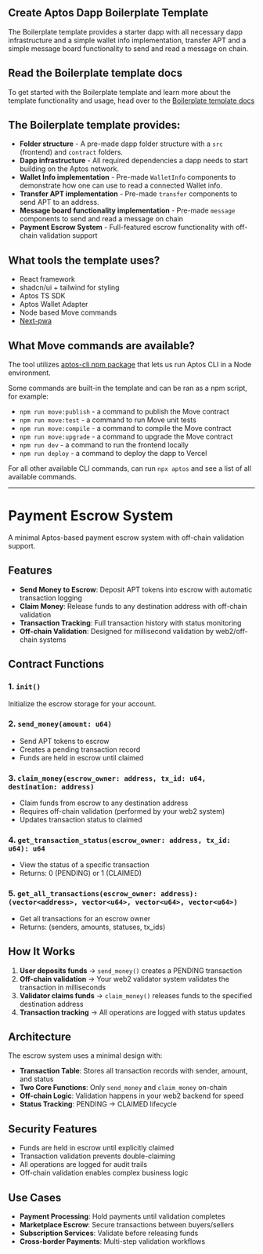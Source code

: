 ## Create Aptos Dapp Boilerplate Template

The Boilerplate template provides a starter dapp with all necessary dapp infrastructure and a simple wallet info implementation, transfer APT and a simple message board functionality to send and read a message on chain.

## Read the Boilerplate template docs
To get started with the Boilerplate template and learn more about the template functionality and usage, head over to the [Boilerplate template docs](https://learn.aptoslabs.com/en/dapp-templates/boilerplate-template) 


## The Boilerplate template provides:

- **Folder structure** - A pre-made dapp folder structure with a `src` (frontend) and `contract` folders.
- **Dapp infrastructure** - All required dependencies a dapp needs to start building on the Aptos network.
- **Wallet Info implementation** - Pre-made `WalletInfo` components to demonstrate how one can use to read a connected Wallet info.
- **Transfer APT implementation** - Pre-made `transfer` components to send APT to an address.
- **Message board functionality implementation** - Pre-made `message` components to send and read a message on chain
- **Payment Escrow System** - Full-featured escrow functionality with off-chain validation support


## What tools the template uses?

- React framework
- shadcn/ui + tailwind for styling
- Aptos TS SDK
- Aptos Wallet Adapter
- Node based Move commands
- [Next-pwa](https://ducanh-next-pwa.vercel.app/)

## What Move commands are available?

The tool utilizes [aptos-cli npm package](https://github.com/aptos-labs/aptos-cli) that lets us run Aptos CLI in a Node environment.

Some commands are built-in the template and can be ran as a npm script, for example:

- `npm run move:publish` - a command to publish the Move contract
- `npm run move:test` - a command to run Move unit tests
- `npm run move:compile` - a command to compile the Move contract
- `npm run move:upgrade` - a command to upgrade the Move contract
- `npm run dev` - a command to run the frontend locally
- `npm run deploy` - a command to deploy the dapp to Vercel

For all other available CLI commands, can run `npx aptos` and see a list of all available commands.

---

# Payment Escrow System

A minimal Aptos-based payment escrow system with off-chain validation support.

## Features

- **Send Money to Escrow**: Deposit APT tokens into escrow with automatic transaction logging
- **Claim Money**: Release funds to any destination address with off-chain validation
- **Transaction Tracking**: Full transaction history with status monitoring
- **Off-chain Validation**: Designed for millisecond validation by web2/off-chain systems

## Contract Functions

### 1. `init()`
Initialize the escrow storage for your account.

### 2. `send_money(amount: u64)`
- Send APT tokens to escrow
- Creates a pending transaction record
- Funds are held in escrow until claimed

### 3. `claim_money(escrow_owner: address, tx_id: u64, destination: address)`
- Claim funds from escrow to any destination address
- Requires off-chain validation (performed by your web2 system)
- Updates transaction status to claimed

### 4. `get_transaction_status(escrow_owner: address, tx_id: u64): u64`
- View the status of a specific transaction
- Returns: 0 (PENDING) or 1 (CLAIMED)

### 5. `get_all_transactions(escrow_owner: address): (vector<address>, vector<u64>, vector<u64>, vector<u64>)`
- Get all transactions for an escrow owner
- Returns: (senders, amounts, statuses, tx_ids)

## How It Works

1. **User deposits funds** → `send_money()` creates a PENDING transaction
2. **Off-chain validation** → Your web2 validator system validates the transaction in milliseconds
3. **Validator claims funds** → `claim_money()` releases funds to the specified destination address
4. **Transaction tracking** → All operations are logged with status updates

## Architecture

The escrow system uses a minimal design with:
- **Transaction Table**: Stores all transaction records with sender, amount, and status
- **Two Core Functions**: Only `send_money` and `claim_money` on-chain
- **Off-chain Logic**: Validation happens in your web2 backend for speed
- **Status Tracking**: PENDING → CLAIMED lifecycle

## Security Features

- Funds are held in escrow until explicitly claimed
- Transaction validation prevents double-claiming
- All operations are logged for audit trails
- Off-chain validation enables complex business logic

## Use Cases

- **Payment Processing**: Hold payments until validation completes
- **Marketplace Escrow**: Secure transactions between buyers/sellers
- **Subscription Services**: Validate before releasing funds
- **Cross-border Payments**: Multi-step validation workflows
